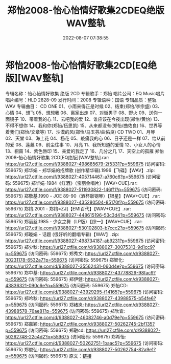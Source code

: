 ﻿---
title: 郑怡2008-怡心怡情好歌集2CDEQ绝版WAV整轨
date: 2022-08-07 07:38:55
categories: WAV车载音乐、镜像
tags: 华语中文
---
# 郑怡2008-怡心怡情好歌集2CD[EQ绝版][WAV整轨]

专辑名称：怡心怡情好歌集 绝版 2CD
专辑歌手：郑怡
唱片公司：EQ Music唱片
唱片编号：HLD 2828-09
发行时间：2008
专辑语种：国语
专辑品质：整轨WAV
专辑曲目：
CD ONE
01、小雨来得正是时候
02、结束(郑怡/李宗盛)
03、心情
04、想飞
05、想想我
06、离家出走
07、对街男子
08、野火
09、送你一面镜子
10、带着我的心
11、去吧我的爱
12、谁应该在今夜出现(郑怡/黄怡)
13、不得不想你
14、我和你(郑怡/伍思凯)
15、从来都没有(郑怡/曲佑良)
16、世界等着我们(郑怡/文章等)
17、沙漠的风(郑怡/马玉芬/曲佑良)
CD TWO
01、月琴
02、天堂
03、海上花
04、杨花
05、敲痛我的心
06、日子还是一样
07、给从前的爱
08、莲藕
09、前尘往事
10、月亮
11、我所知道的爱情
12、小女人的心情
13、橱窗
14、紫色唇印
15、亲爱的我走了
16、几分之几
17、天空上的孤雁
郑怡2008-怡心怡情好歌集 2CD[EQ绝版][WAV整轨].rar:
https://url27.ctfile.com/f/9388027-498685679-2f5331?p=559675
(访问密码: 559675)
郑华娟 - 郑华娟的招牌歌 (创作精华辑).1996【飞碟】【WAV】.zip: https://url27.ctfile.com/f/9388027-405714467-a760c6?p=559675
(访问密码: 559675)
郑华娟-1984《红酒》（宝丽金唱片）[WAV+CUE].rar: https://url27.ctfile.com/f/9388027-511930822-146ff1?p=559675
(访问密码: 559675)
郑敬基.1990 - JOE 89-90（酒杯敲钢琴）【银星】【WAV+CUE】.rar: https://url27.ctfile.com/f/9388027-435280504-85170f?p=559675
(访问密码: 559675)
郑钧.2001 - 郑钧=ZJ]【EMI百代】【WAV+CUE】.rar: https://url27.ctfile.com/f/9388027-448615196-53c3d4?p=559675
(访问密码: 559675)
郑丽丝.1985 - 少女之舞（LP版）【综一】【WAV+CUE】.rar: https://url27.ctfile.com/f/9388027-530102803-b7ccc2?p=559675
(访问密码: 559675)
郑璇娟 - 话题 (很好听的翻唱专辑)【WAV】.zip: https://url27.ctfile.com/f/9388027-498734187-ab9231?p=559675
(访问密码: 559675)
郑少秋: https://url27.ctfile.com/d/9388027-30075313-9d1cc9?p=559675
(访问密码: 559675)
郑秀文: https://url27.ctfile.com/d/9388027-30231178-6532a7?p=559675
(访问密码: 559675)
郑智化: https://url27.ctfile.com/d/9388027-35562431-060d4e?p=559675
(访问密码: 559675)
郑中基: https://url27.ctfile.com/d/9388027-43778829-98fac9?p=559675
(访问密码: 559675)
郑伊健: https://url27.ctfile.com/d/9388027-43836321-090c6e?p=559675
(访问密码: 559675)
郑怡CD: https://url27.ctfile.com/d/9388027-43929295-f14165?p=559675
(访问密码: 559675)
郑吟秋: https://url27.ctfile.com/d/9388027-43988575-b54fe6?p=559675
(访问密码: 559675)
郑绪岚: https://url27.ctfile.com/d/9388027-43988578-76ae81?p=559675
(访问密码: 559675)
郑欣宜: https://url27.ctfile.com/d/9388027-46082746-a0d79e?p=559675
(访问密码: 559675)
郑嘉颖: https://url27.ctfile.com/d/9388027-50262745-2bf135?p=559675
(访问密码: 559675)
郑融cd: https://url27.ctfile.com/d/9388027-50262748-22c4d2?p=559675
(访问密码: 559675)
郑希怡: https://url27.ctfile.com/d/9388027-50262751-1baac5?p=559675
(访问密码: 559675)
郑俊弘: https://url27.ctfile.com/d/9388027-50262754-82a9e1?p=559675
(访问密码: 559675)
原文：[链接](https://blog.sina.com.cn/s/blog_1647c7e7601030yqt.html)